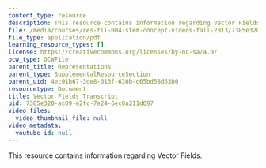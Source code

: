 ```yaml
---
content_type: resource
description: This resource contains information regarding Vector Fields.
file: /media/courses/res-tll-004-stem-concept-videos-fall-2013/7385e320ac09e2fc7e246ec8a211d697_MITRES_TLL-004F13_VectrFie.pdf
file_type: application/pdf
learning_resource_types: []
license: https://creativecommons.org/licenses/by-nc-sa/4.0/
ocw_type: OCWFile
parent_title: Representations
parent_type: SupplementalResourceSection
parent_uid: 4ec91b67-3de8-013f-630b-c65bd58d63b0
resourcetype: Document
title: Vector Fields Transcript
uid: 7385e320-ac09-e2fc-7e24-6ec8a211d697
video_files:
  video_thumbnail_file: null
video_metadata:
  youtube_id: null
---
```

This resource contains information regarding Vector Fields.